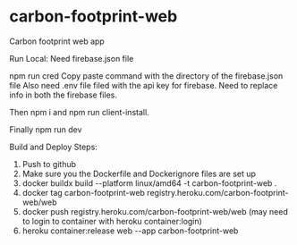 # carbon-footprint-web
Carbon footprint web app   

Run Local:
Need firebase.json file

npm run cred
Copy paste command with the directory of the firebase.json file
Also need .env file filed with the api key for firebase. Need to replace info in both the firebase files.

Then npm i and npm run client-install.

Finally npm run dev




Build and Deploy Steps:   
1. Push to github   
2. Make sure you the Dockerfile and Dockerignore files are set up   
3. docker buildx build --platform linux/amd64 -t carbon-footprint-web .  
4. docker tag carbon-footprint-web registry.heroku.com/carbon-footprint-web/web   
5. docker push registry.heroku.com/carbon-footprint-web/web  (may need to login to container with heroku container:login)
6. heroku container:release  web --app carbon-footprint-web



